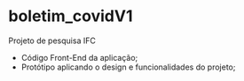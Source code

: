 # boletim_covidV1
Projeto de pesquisa IFC
- Código Front-End da aplicação;
- Protótipo aplicando o design e funcionalidades do projeto;
